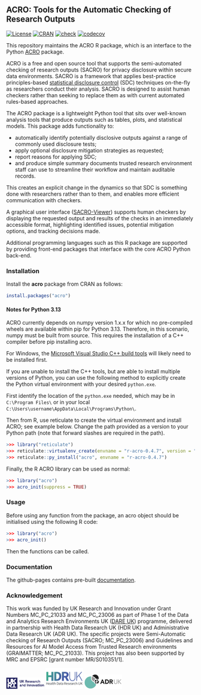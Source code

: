 ## ACRO: Tools for the Automatic Checking of Research Outputs

[![License](https://img.shields.io/badge/license-MIT-blue.svg?style=flat)](https://opensource.org/licenses/MIT)
[![CRAN](https://www.r-pkg.org/badges/version/acro)](https://CRAN.R-project.org/package=acro)
[![check](https://github.com/AI-SDC/ACRO-R/actions/workflows/R-CMD-check.yaml/badge.svg)](https://github.com/AI-SDC/ACRO-R/actions?query=workflow%3AR-CMD-check)
[![codecov](https://codecov.io/gh/AI-SDC/ACRO-R/graph/badge.svg?token=VxbjBHzeXU)](https://app.codecov.io/gh/AI-SDC/ACRO-R)

This repository maintains the ACRO R package, which is an interface to the Python [ACRO](https://github.com/AI-SDC/ACRO) package.

ACRO is a free and open source tool that supports the semi-automated checking of research outputs (SACRO) for privacy disclosure within secure data environments. SACRO is a framework that applies best-practice principles-based [statistical disclosure control](https://en.wikipedia.org/wiki/Statistical_disclosure_control) (SDC) techniques on-the-fly as researchers conduct their analysis. SACRO is designed to assist human checkers rather than seeking to replace them as with current automated rules-based approaches.

The ACRO package is a lightweight Python tool that sits over well-known analysis tools that produce outputs such as tables, plots, and statistical models. This package adds functionality to:

* automatically identify potentially disclosive outputs against a range of commonly used disclosure tests;
* apply optional disclosure mitigation strategies as requested;
* report reasons for applying SDC;
* and produce simple summary documents trusted research environment staff can use to streamline their workflow and maintain auditable records.

This creates an explicit change in the dynamics so that SDC is something done with researchers rather than to them, and enables more efficient communication with checkers.

A graphical user interface ([SACRO-Viewer](https://github.com/AI-SDC/SACRO-Viewer)) supports human checkers by displaying the requested output and results of the checks in an immediately accessible format, highlighting identified issues, potential mitigation options, and tracking decisions made.

Additional programming languages such as this R package are supported by providing front-end packages that interface with the core ACRO Python back-end.

### Installation

Install the **acro** package from CRAN as follows:

``` r
install.packages("acro")
```

#### Notes for Python 3.13

ACRO currently depends on numpy version 1.x.x for which no pre-compiled wheels are available within pip for Python 3.13. Therefore, in this scenario, numpy must be built from source. This requires the installation of a C++ compiler before pip installing acro.

For Windows, the [Microsoft Visual Studio C++ build tools](https://visualstudio.microsoft.com/visual-cpp-build-tools/) will likely need to be installed first.

If you are unable to install the C++ tools, but are able to install multiple versions of Python, you can use the following method to explicitly create the Python virtual environment with your desired `python.exe`.

First identify the location of the `python.exe` needed, which may be in `C:\Program Files\` or in your local `C:\Users\username\AppData\Local\Programs\Python\`.

Then from R, use reticulate to create the virtual environment and install ACRO; see example below. Change the path provided as a version to your Python path (note that forward slashes are required in the path).

```R
>>> library("reticulate")
>>> reticulate::virtualenv_create(envname = "r-acro-0.4.7", version = "C:/Users/username/AppData/Local/Programs/Python/Python310/python.exe", force = TRUE, packages = NULL)
>>> reticulate::py_install("acro", envname = "r-acro-0.4.7")
```

Finally, the R ACRO library can be used as normal:

```R
>>> library("acro")
>>> acro_init(suppress = TRUE)
```

### Usage

Before using any function from the package, an acro object should be initialised using the following R code:

``` r
>>> library("acro")
>>> acro_init()
```

Then the functions can be called.

### Documentation

The github-pages contains pre-built [documentation](https://ai-sdc.github.io/ACRO-R/).

### Acknowledgement

This work was funded by UK Research and Innovation under Grant Numbers MC_PC_21033 and MC_PC_23006 as part of Phase 1 of the Data and Analytics Research Environments UK ([DARE UK](https://dareuk.org.uk/)) programme, delivered in partnership with Health Data Research UK (HDR UK) and Administrative Data Research UK (ADR UK). The specific projects were Semi-Automatic checking of Research Outputs (SACRO; MC_PC_23006) and Guidelines and Resources for AI Model Access from Trusted Research environments (GRAIMATTER; MC_PC_21033). This project has also been supported by MRC and EPSRC [grant number MR/S010351/1].

<img src="inst/Images/UK_Research_and_Innovation_logo.svg" alt="Alt Text" width="20%"> <img src="inst/Images/health-data-research-uk-hdr-uk-logo-vector.png" alt="Alt Text" width="20%"> <img src="inst/Images/logo_print.png" alt="Alt Text" width="20%">
